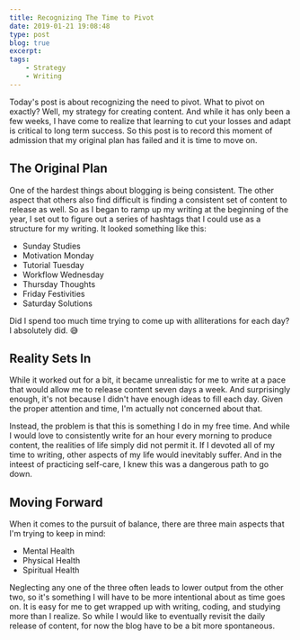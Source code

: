 ```yaml
---
title: Recognizing The Time to Pivot
date: 2019-01-21 19:08:48
type: post
blog: true
excerpt: 
tags:
    - Strategy
    - Writing
---
```


Today's post is about recognizing the need to pivot. What to pivot on exactly? Well, my strategy for creating content. And while it has only been a few weeks, I have come to realize that learning to cut your losses and adapt is critical to long term success. So this post is to record this moment of admission that my original plan has failed and it is time to move on.

## The Original Plan

One of the hardest things about blogging is being consistent. The other aspect that others also find difficult is finding a consistent set of content to release as well. So as I began to ramp up my writing at the beginning of the year, I set out to figure out a series of hashtags that I could use as a structure for my writing. It looked something like this:

- Sunday Studies
- Motivation Monday
- Tutorial Tuesday
- Workflow Wednesday
- Thursday Thoughts
- Friday Festivities
- Saturday Solutions

Did I spend too much time trying to come up with alliterations for each day? I absolutely did. 😅

## Reality Sets In

While it worked out for a bit, it became unrealistic for me to write at a pace that would allow me to release content seven days a week. And surprisingly enough, it's not because I didn't have enough ideas to fill each day. Given the proper attention and time, I'm actually not concerned about that.

Instead, the problem is that this is something I do in my free time. And while I would love to consistently write for an hour every morning to produce content, the realities of life simply did not permit it. If I devoted all of my time to writing, other aspects of my life would inevitably suffer. And in the inteest of practicing self-care, I knew this was a dangerous path to go down.

## Moving Forward

When it comes to the pursuit of balance, there are three main aspects that I'm trying to keep in mind:

- Mental Health
- Physical Health
- Spiritual Health

Neglecting any one of the three often leads to lower output from the other two, so it's something I will have to be more intentional about as time goes on. It is easy for me to get wrapped up with writing, coding, and studying more than I realize. So while I would like to eventually revisit the daily release of content, for now the blog have to be a bit more spontaneous.
